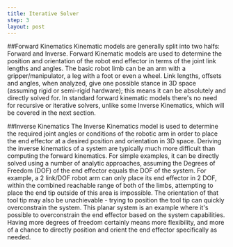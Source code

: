 ```yaml
---
title: Iterative Solver
step: 3
layout: post
---
```


##Forward Kinematics
Kinematic models are generally split into two halfs: Forward and Inverse.  Forward Kinematic models are used to determine the position and orientation of the robot end effector in terms of the joint link lengths and angles.  The basic robot limb can be an arm with a gripper/manipulator, a leg with a foot or even a wheel.  Link lengths, offsets and angles, when analyzed, give one possible stance in 3D space (assuming rigid or semi-rigid hardware); this means it can be absolutely and directly solved for.  In standard forward kinematic models there's no need for recursive or iterative solvers, unlike some Inverse Kinematics, which will be covered in the next section.

##Inverse Kinematics
The Inverse Kinematics model is used to determine the required joint angles or conditions of the robotic arm in order to place the end effector at a desired position and orientation in 3D space.  Deriving the inverse kinematics of a system are typically much more difficult than computing the forward kinematics.  For simple examples, it can be directly solved using a number of analytic approaches, assuming the Degrees of Freedom (DOF) of the end effector equals the DOF of the system.  For example, a 2 link/DOF robot arm can only place its end effector in 2 DOF, within the combined reachable range of both of the limbs, attempting to place the end tip outside of this area is impossible.  The orientation of that tool tip may also be unachievable - trying to position the tool tip can quickly overconstrain the system.  This planar system is an example where it's possible to overconstrain the end effector based on the system capabilities.  Having more degrees of freedom certainly means more flexibility, and more of a chance to directly position and orient the end effector specifically as needed.